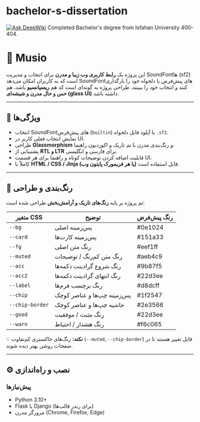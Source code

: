 # bachelor-s-dissertation
[![Ask DeepWiki](https://deepwiki.com/badge.svg)](https://deepwiki.com/M-Amin-Kiani/bachelor-s-dissertation)
 Completed Bachelor's degree from Isfahan University 400-404.


# 🎹 Musio

این پروژه یک **رابط کاربری وب زیبا و مدرن** برای انتخاب و مدیریت SoundFontها (sf2) است که به کاربران امکان می‌دهد SoundFontهای پیش‌فرض یا دلخواه خود را بارگذاری کنند و انتخاب خود را ببینند. طراحی پروژه به گونه‌ای است که هم **ریسپانسیو** باشد، هم **حس و حال مدرن و شیشه‌ای (glass UI)** داشته باشد.

---

## 🌟 ویژگی‌ها

- انتخاب SoundFontهای پیش‌فرض (`builtin`) یا آپلود فایل دلخواه `.sf2`.
- نمایش انتخاب فعلی کاربر در UI.
- طراحی **Glassmorphism** و رنگ‌بندی مدرن با تم تاریک و اکوردیون راهنما.
- پشتیبانی از **RTL و LTR** برای فارسی و انگلیسی.
- قابلیت اضافه کردن توضیحات کوتاه و راهنما برای هر قسمت UI.
- کاملاً با **HTML / CSS / Jinja (یا هر فریمورک پایتون وب)** قابل استفاده است.

---

## 🎨 رنگ‌بندی و طراحی

تم پروژه بر پایه **رنگ‌های تاریک و آرامش‌بخش** طراحی شده است:

| متغیر CSS         | توضیح                                      | رنگ پیش‌فرض       |
|------------------|------------------------------------------|----------------|
| `--bg`            | پس‌زمینه اصلی                             | #0e1024        |
| `--card`          | پس‌زمینه کارت‌ها                          | #151a33        |
| `--fg`            | رنگ متن اصلی                              | #eef1ff        |
| `--muted`         | رنگ متن کم‌رنگ / توضیحات                 | #aeb4c9        |
| `--acc`           | رنگ شروع گرادینت دکمه‌ها                  | #9b87f5        |
| `--acc2`          | رنگ انتهای گرادینت دکمه‌ها                | #22d3ee        |
| `--label`         | رنگ برچسب فرم‌ها                           | #d8dcff        |
| `--chip`          | پس‌زمینه چپ‌ها و عناصر کوچک              | #1f2547        |
| `--chip-border`   | حاشیه چپ‌ها و عناصر کوچک                  | #2e3566        |
| `--good`          | رنگ مثبت / موفقیت                          | #22d3ee        |
| `--warn`          | رنگ هشدار / احتیاط                          | #f6c065        |

💡 **نکته:** رنگ‌های خاکستری کم‌تفاوت (`--muted`, `--chip-border`) قابل تغییر هستند تا در صفحات روشن بهتر دیده شوند.

---

## ⚙️ نصب و راه‌اندازی

### پیش‌نیازها

- Python 3.10+
- Flask یا Django (برای رندر قالب‌ها)
- مرورگر مدرن (Chrome, Firefox, Edge)

